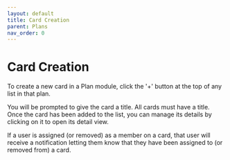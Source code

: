 ```yaml
---
layout: default
title: Card Creation
parent: Plans
nav_order: 0
---
```


# Card Creation

To create a new card in a Plan module, click the '+' button at the top of any list in that plan.

You will be prompted to give the card a title. All cards must have a title. Once the card has been added to the list, you can manage its details by clicking on it to open its detail view.

If a user is assigned (or removed) as a member on a card, that user will receive a notification letting them know that they have been assigned to (or removed from) a card.
